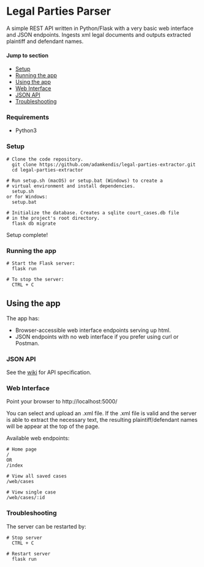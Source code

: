 # Legal Parties Parser

A simple REST API written in Python/Flask with a very basic web interface and JSON endpoints. 
Ingests xml legal documents and outputs extracted plaintiff and defendant names.

#### Jump to section

- [Setup](#setup)
- [Running the app](#running-the-app)
- [Using the app](#using-the-app)
- [Web Interface](#web-interface)
- [JSON API](#json-api)
- [Troubleshooting](#troubleshooting)

### Requirements

- Python3

### Setup

    # Clone the code repository.
      git clone https://github.com/adamkendis/legal-parties-extractor.git
      cd legal-parties-extractor

    # Run setup.sh (macOS) or setup.bat (Windows) to create a 
    # virtual environment and install dependencies.
      setup.sh
    or for Windows:
      setup.bat 

    # Initialize the database. Creates a sqlite court_cases.db file 
    # in the project's root directory.
      flask db migrate

  Setup complete!

### Running the app

    # Start the Flask server:
      flask run

    # To stop the server:
      CTRL + C

## Using the app

The app has: 
  - Browser-accessible web interface endpoints serving up html.
  - JSON endpoints with no web interface if you prefer using curl or Postman.

### JSON API

See the [wiki](https://github.com/adamkendis/legal-parties-extractor/wiki/API-Reference) for API specification.

### Web Interface

Point your browser to http://localhost:5000/

You can select and upload an .xml file. If the .xml file is valid and the server is able to extract the necessary text, the resulting plaintiff/defendant names will be appear at the top of the page.

Available web endpoints:

    # Home page
    /
    OR
    /index

    # View all saved cases
    /web/cases
  
    # View single case
    /web/cases/:id


### Troubleshooting

The server can be restarted by:
    
    # Stop server
      CTRL + C

    # Restart server
      flask run









